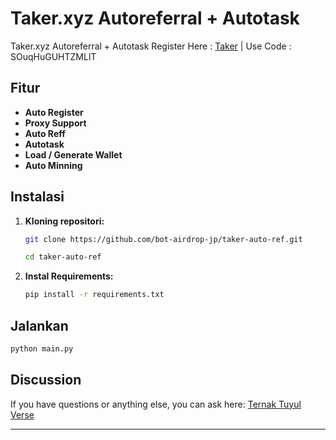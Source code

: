 # Taker.xyz Autoreferral + Autotask

Taker.xyz Autoreferral + Autotask
Register Here : [Taker](https://earn.taker.xyz?start=0RRYY) | Use Code : SOuqHuGUHTZMLlT

## Fitur

- **Auto Register**
- **Proxy Support**
- **Auto Reff**
- **Autotask**
- **Load / Generate Wallet**
- **Auto Minning**

## Instalasi

1. **Kloning repositori:**

   ```bash
   git clone https://github.com/bot-airdrop-jp/taker-auto-ref.git
   ```

   ```bash
   cd taker-auto-ref
   ```

2. **Instal Requirements:**
   ```bash
   pip install -r requirements.txt
   ```

## Jalankan

```bash
python main.py
```

## Discussion

If you have questions or anything else, you can ask here: [Ternak Tuyul Verse](https://t.me/TuyulVerse)

---

